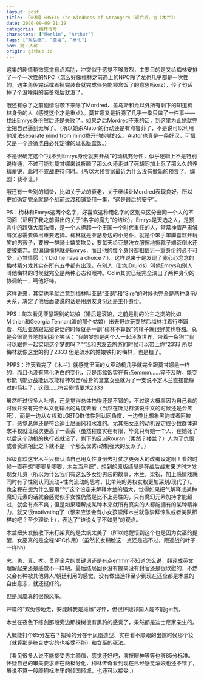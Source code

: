 ```yaml
---
layout: post
title: 【亚梅】S05E10 The Kindness of Strangers（观后感，含《木兰》）
date: 2020-09-09 21:19
categories: 梅林传奇
characters: ["Merlin", "Arthur"]
tags: ["观后感", "亚梅", "黑化"]
pov: 第三人称
origin: github.io
---
```


这集的剧情稍微感觉有点鸡肋，冲突似乎感觉不够激烈，主要目的是又给梅林安排了一个一次性的NPC（怎么好像梅林之前遇上的NPC除了龙也几乎都是一次性的，遇主角传完话或者掉完装备就完成任务能领盒饭了的意思吗orz），传了句话掉了个没啥用的装备然后就没了。

哦还有杀了之前剧情沿袭下来除了Mordred、盖乌斯和龙以外所有剩下的知道梅林身份的人（感觉这个才是重点）。莫甘娜又是折腾了几乎一季只做了一件事——找出Emrys身份然后还是失败了。如果之后Mordred不来的话，到这里为止她就完全把自己逼到无解了。（所以她杀Alator的行动还是有点鲁莽了，不是说可以利用他没法separate mind from mind撬开他的嘴的么。Alator也真是一条好汉，可惜又是一个遵循洗白必死定律的延长版盒饭。）

不是很确定这个“找不到Emrys身份就要开战”的动机充分性，似乎逻辑上不是特别说得通，不过可能对莫甘娜来说折腾了那么久还走进了死胡同加上忍了那么久的养精蓄锐，此时不宣战更待何时。（所以大预言家最近为什么没有做新的预言了。编剧：我不让。）

哦还有一些别的铺垫，比如关于龙的衰老，关于继续让Mordred表现良好。所以更加确定完全就是个战前过渡和铺垫用一集，“这是最后的安宁”。

PS：梅林和Emrys这两个名字，好喜欢这种用名字的区别来区分出同一个人的不同面（证明了我之前得出的关于“名字的魔力”的结论）。Emrys是天选之人，是预言中的超强大魔法师，是一个人担起一个王国一个时代重任的人，常常神情严肃皱眉沉思需要做出重要选择。梅林就是亚瑟身边的小男仆，就是个笨手笨脚喜欢开玩笑的男孩子，要被一群骑士嬉笑欺负，要每天给亚瑟洗衣服擦地擦靴子端茶倒水还要被嫌弃。但偏偏梅林就是Emrys，而且他的每个身份都相信另一重身份的必不可少，心甘情愿（？Did he have a choice？）。这样说来于是发现了我心心念念的梅林精分戏其实在所有五季都有出现，在别人（比如Druids）叫他Emrys和别人叫他梅林的时候就完全是两种心态和眼神。Colin其实已经完全演出了两种身份的协调统一，啊他好棒。

这样说来，其实也早就注意到梅林叫亚瑟“亚瑟”和“Sire”的时候也完全是两种身份/关系，决定了他后面要说的话是用朋友身份还是主仆身份。

PPS：每次看见亚瑟跟别的姑娘（婚后是滚娘，之前是别的公主之类的比如Mithian和Georgia Tennant演的那个姑娘）出去野炊玩耍然后梅林扛着行李跟着，然后亚瑟跟姑娘说话的时候就是一副“梅林不算数”的样子就很好笑也够甜。总是会很诡异地想到那个笑话：“我的梦想是两个人一起环游世界，带着一条狗”“我可以跟你一起实现这个梦想吗？”“我和男友去旅游的时候可以带上你”2333 所以梅林就像这里的狗了2333 但是流水的姑娘铁打的梅林，也是糖了。

PPPS：昨天看完了《木兰》就感觉里面的女巫动机几乎就完全跟莫甘娜是一样的，而且也没有黑化洗白的变化，只是那盒饭实在有点emmm……猝不及防。能变形能飞能近战能远攻能精神攻击/替身的堂堂女巫就为了一支说不定木兰直接能躲过的箭挂了，这很……符合剧情要求2333

虽然听过很多人吐槽，还是觉得总体拍得还是不错的，不过这大概率因为自己看的时候并没有完全从文化输出的角度去看（当然在听见群演说中文的时候还是会笑死），而是一边从女权和LGBTQ群体性别认同角度，一边类比想象黑豹或者阿拉丁，感觉总体还是符合迪士尼画风和水准的。尤其把女巫的动机设定成少数群体追求平权就让层次更高了一丢丢（虽然程度实在有限，毕竟只有她一个人，在她死了以后这个动机的执行者就没了，剩下的反派Rouran（柔然？楼兰？）人为了仇恨或者资源相比之下就不是一个那么优秀/动机强大的反派了。）

超级喜欢这里木兰只有认清自己用女性身份去打仗才更强大的改编设定啊！看的时候一直在想“唧唧复唧唧，木兰当户织”，想到的原版结局是在战后战友来访时才发现女儿身（所以为什么我们有这么多女扮男装的故事，木兰，梁祝，加上感情戏就同时有了性别认同流动+性向流动的思考，比单纯的男权女权更加深刻/现代了）。也全程在想为什么要用“气”这个设定来解释木兰的强大，觉得如果把气解释成某种魔幻元素的话就会感觉似乎女性仍然是比不上男性的，只有魔幻元素加持才能超过，就会有点不爽；但是如果理解成某种本来就所有真实的人都能拥有的某种精神力，就又很motivating了（想来应该会有小女孩崇拜木兰就像崇拜惊队或者美队那样的吧？至少理论上），表达了“谁说女子不如男”的观点。

木兰把头发披散下来打架真的是太飒太美了（所以她醒悟到这个也是因为女巫的提醒，女巫真的是全程NPC作用）（虽然长发糊脸这一点还是逃不过，跟近战的叶子一样hh）

忠、勇、真、孝。贯穿全片的关键词还是有点emmm不知道怎么说，翻译成英文理解起来还是感觉不一样吧。最后结局回乡没有提亲没有封官还是很欣慰的，不然又会有种被其他男人/朝廷利用的感觉，没有做出选择至少到现在还全都是木兰的自由意志，就还挺好的。

但是凤凰真的很像风筝。

开篇的“双兔傍地走，安能辨我是雄雌”好评，但很怀疑非国人能不能get到。

木兰在夜色下练剑那段旁边那棵树很有黑豹的感觉了，果然都是迪士尼家亲生的。

大概能打个85分左右？扣掉的分在于凤凰造型、实在看不顺眼的出嫁时候那个妆（就算那是符合史实的也接受不能）和女巫的死法。

（看见很多人说不能接受男主颜值，感觉还好吧，演技眼神等等也够85分标准。怀疑自己的审美要求正在两极分化，梅林传奇看到现在已经感觉滚娘也还不错了，虽说不算一般颜狗标准里的倾国倾城，也还可以接受。）